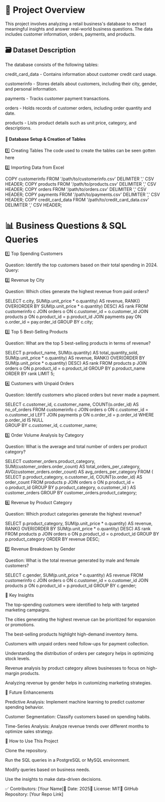 # 📌 Project Overview

This project involves analyzing a retail business's database to extract meaningful insights and answer real-world business questions. The data includes customer information, orders, payments, and products.

## 🗃️ Dataset Description

The database consists of the following tables:

credit_card_data - Contains information about customer credit card usage.

customerinfo - Stores details about customers, including their city, gender, and personal information.

payments - Tracks customer payment transactions.

orders - Holds records of customer orders, including order quantity and date.

products - Lists product details such as unit price, category, and descriptions.

#### 📂 Database Setup & Creation of Tables

1️⃣ Creating Tables
The code used to create the tables can be seen gotten here

2️⃣ Importing Data from Excel

COPY customerinfo FROM '/path/to/customerinfo.csv' DELIMITER ',' CSV HEADER;
COPY products FROM '/path/to/products.csv' DELIMITER ',' CSV HEADER;
COPY orders FROM '/path/to/orders.csv' DELIMITER ',' CSV HEADER;
COPY payments FROM '/path/to/payments.csv' DELIMITER ',' CSV HEADER;
COPY credit_card_data FROM '/path/to/credit_card_data.csv' DELIMITER ',' CSV HEADER;

# 📊 Business Questions & SQL Queries

1️⃣ Top Spending Customers

Question: Identify the top customers based on their total spending in 2024.
Query:

2️⃣ Revenue by City

Question: Which cities generate the highest revenue from paid orders?

SELECT c.city, SUM(p.unit_price * o.quantity) AS revenue,
RANK() OVER(ORDER BY SUM(p.unit_price * o.quantity) DESC) AS rank
FROM customerinfo c
JOIN orders o ON c.customer_id = o.customer_id
JOIN products p ON o.product_id = p.product_id
JOIN payments pay ON o.order_id = pay.order_id
GROUP BY c.city;

3️⃣ Top 5 Best-Selling Products

Question: What are the top 5 best-selling products in terms of revenue?

SELECT p.product_name, SUM(o.quantity) AS total_quantity_sold, SUM(p.unit_price * o.quantity) AS revenue,
RANK() OVER(ORDER BY SUM(p.unit_price * o.quantity) DESC) AS rank
FROM products p
JOIN orders o ON p.product_id = o.product_id
GROUP BY p.product_name
ORDER BY rank
LIMIT 5;

4️⃣ Customers with Unpaid Orders

Question: Identify customers who placed orders but never made a payment.

SELECT c.customer_id, c.customer_name, COUNT(o.order_id) AS no_of_orders
FROM customerinfo c
JOIN orders o ON c.customer_id = o.customer_id
LEFT JOIN payments p ON o.order_id = p.order_id
WHERE p.order_id IS NULL  
GROUP BY c.customer_id, c.customer_name;

5️⃣ Order Volume Analysis by Category

Question: What is the average and total number of orders per product category?

SELECT customer_orders.product_category,
       SUM(customer_orders.order_count) AS total_orders_per_category,
       AVG(customer_orders.order_count) AS avg_orders_per_category
FROM (
    SELECT p.product_category, o.customer_id, COUNT(o.order_id) AS order_count
    FROM products p
    JOIN orders o ON p.product_id = o.product_id
    GROUP BY p.product_category, o.customer_id
) AS customer_orders
GROUP BY customer_orders.product_category;

6️⃣ Revenue by Product Category

Question: Which product categories generate the highest revenue?

SELECT p.product_category, SUM(p.unit_price * o.quantity) AS revenue,
RANK() OVER(ORDER BY SUM(p.unit_price * o.quantity) DESC) AS rank
FROM products p
JOIN orders o ON p.product_id = o.product_id
GROUP BY p.product_category
ORDER BY revenue DESC;

7️⃣ Revenue Breakdown by Gender

Question: What is the total revenue generated by male and female customers?

SELECT c.gender, SUM(p.unit_price * o.quantity) AS revenue
FROM customerinfo c
JOIN orders o ON c.customer_id = o.customer_id
JOIN products p ON o.product_id = p.product_id
GROUP BY c.gender;

📌 Key Insights

The top-spending customers were identified to help with targeted marketing campaigns.

The cities generating the highest revenue can be prioritized for expansion or promotions.

The best-selling products highlight high-demand inventory items.

Customers with unpaid orders need follow-ups for payment collection.

Understanding the distribution of orders per category helps in optimizing stock levels.

Revenue analysis by product category allows businesses to focus on high-margin products.

Analyzing revenue by gender helps in customizing marketing strategies.

🔗 Future Enhancements

Predictive Analysis: Implement machine learning to predict customer spending behavior.

Customer Segmentation: Classify customers based on spending habits.

Time-Series Analysis: Analyze revenue trends over different months to optimize sales strategy.

📌 How to Use This Project

Clone the repository.

Run the SQL queries in a PostgreSQL or MySQL environment.

Modify queries based on business needs.

Use the insights to make data-driven decisions.

✅ Contributors: [Your Name]📅 Date: 2025📌 License: MIT🚀 GitHub Repository: [Your Repo Link]


